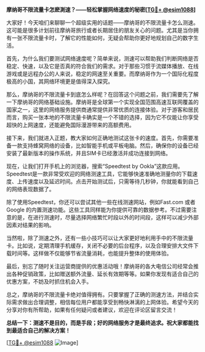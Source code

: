 **摩纳哥不限流量卡怎麽測速？——轻松掌握网络速度的秘密[[TG💪+ @esim1088](https://t.me/s/esim1088)]**

大家好！今天咱们来聊聊一个超级实用的话题——摩纳哥的不限流量卡怎么测速。这可能是很多计划前往摩纳哥旅行或者长期居住的朋友关心的问题。尤其是当你拥有一张不限流量卡时，了解它的性能如何，无疑会帮助你更好地规划自己的数字生活。

首先，为什么我们要测试网络速度呢？简单来说，测速可以帮助我们判断网络是否稳定、快速，以及它是否真的符合我们的需求。对于那些习惯于流媒体播放、在线游戏或是远程办公的人来说，稳定的网速至关重要。而摩纳哥作为一个国际化程度极高的小国，其网络环境更是值得深入探究。

那么，摩纳哥的不限流量卡到底怎么样呢？在回答这个问题之前，我们需要先了解一下摩纳哥的网络基础设施。摩纳哥是全球第一个实现全国范围高速互联网覆盖的国家之一，这里的网络服务提供商通常提供非常优质的连接体验。对于游客和居民而言，购买一张本地的不限流量卡确实是一个不错的选择，因为它不仅能让你享受超快的上网速度，还能避免国际漫游带来的高额费用。

接下来，我们就进入正题，教大家如何正确地测试这张卡的速度。首先，你需要准备一款支持蜂窝网络的设备，比如智能手机或平板电脑。然后，确保你的设备已经安装了最新版本的操作系统，并且SIM卡已经激活并成功连接到网络。

现在，让我们打开手机上的浏览器，搜索“Speedtest by Ookla”这款应用。Speedtest是一款非常受欢迎的网络测速工具，它能够快速准确地测量你的下载速度、上传速度以及延迟时间。点击开始测试后，只需等待几秒钟，你就能看到自己的网络表现数据了。

除了使用Speedtest，你还可以尝试其他一些在线测速网站，例如Fast.com 或者 Google 的内置测速功能。这些工具同样能为你提供可靠的数据参考。不过需要注意的是，在进行测速时，尽量选择网络繁忙时段以外的时间段，这样可以减少外部因素对结果的影响。

当然啦，除了测速之外，还有一些小技巧可以让大家更好地利用手中的不限流量卡。比如说，定期清理手机缓存，关闭不必要的后台程序，以及合理安排大文件下载时间等。这样做不仅能够节省流量消耗，也能提升整体的使用体验。

最后，别忘了随时关注运营商提供的优惠活动哦！摩纳哥的各大电信公司经常会推出各种促销政策，比如赠送额外流量、延长有效期等等。如果你发现有适合自己的优惠方案，不妨及时抓住机会入手。

总之，摩纳哥的不限流量卡绝对值得拥有。只要掌握了正确的测速方法，并结合实际需求做出合理调整，相信每位用户都能享受到畅快淋漓的上网体验。希望今天的分享对你有所帮助，如果有任何疑问或者建议，欢迎在评论区留言交流！

**总结一下：测速不是目的，而是手段；好的网络服务才是最终追求。祝大家都能找到最适合自己的解决方案！**

[[TG💪+ @esim1088](https://t.me/s/esim1088) ![Image](https://i.postimg.cc/4NQfJmqS/Snipaste-2025-05-13-00-14-12.png)]